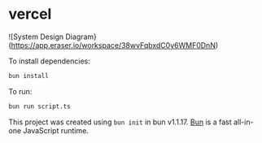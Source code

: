 # vercel

![System Design Diagram}(https://app.eraser.io/workspace/38wvFqbxdC0y6WMF0DnN)

To install dependencies:

```bash
bun install
```

To run:

```bash
bun run script.ts
```

This project was created using `bun init` in bun v1.1.17. [Bun](https://bun.sh) is a fast all-in-one JavaScript runtime.
